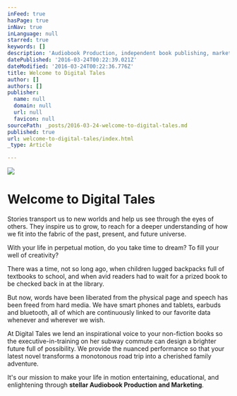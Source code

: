 ```yaml
---
inFeed: true
hasPage: true
inNav: true
inLanguage: null
starred: true
keywords: []
description: 'Audiobook Production, independent book publishing, marketing for authors'
datePublished: '2016-03-24T00:22:39.021Z'
dateModified: '2016-03-24T00:22:36.776Z'
title: Welcome to Digital Tales
author: []
authors: []
publisher:
  name: null
  domain: null
  url: null
  favicon: null
sourcePath: _posts/2016-03-24-welcome-to-digital-tales.md
published: true
url: welcome-to-digital-tales/index.html
_type: Article

---
```

![](https://the-grid-user-content.s3-us-west-2.amazonaws.com/c2721f6b-9ae4-4cce-845b-c3f237f9d759.jpg)

# Welcome to Digital Tales

Stories transport us to new worlds and help us see through the eyes of others. They inspire us to grow, to reach for a deeper understanding of how we fit into the fabric of the past, present, and future universe.

With your life in perpetual motion, do you take time to dream? To fill your well of creativity?

There was a time, not so long ago, when children lugged backpacks full of textbooks to school, and when avid readers had to wait for a prized book to be checked back in at the library.

But now, words have been liberated from the physical page and speech has been freed from hard media. We have smart phones and tablets, earbuds and bluetooth, all of which are continuously linked to our favorite data whenever and wherever we wish.

At Digital Tales we lend an inspirational voice to your non-fiction books so the executive-in-training on her subway commute can design a brighter future full of possibility. We provide the nuanced performance so that your latest novel transforms a monotonous road trip into a cherished family adventure.

It's our mission to make your life in motion entertaining, educational, and enlightening through **stellar Audiobook Production and Marketing**.